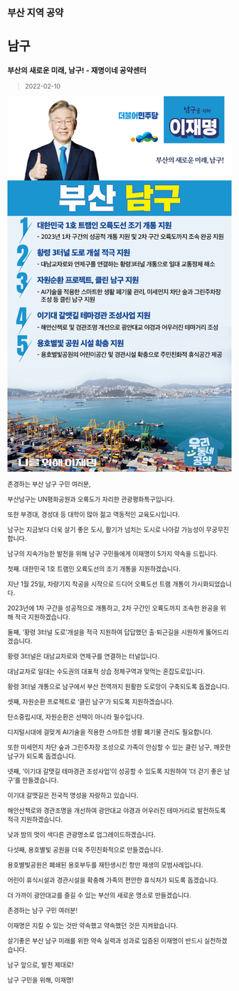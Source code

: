 ## 부산 지역 공약

# 남구

### 부산의 새로운 미래, 남구! - 재명이네 공약센터
> 2022-02-10

![남구 지역공약](./005_002_004.png)

존경하는 부산 남구 구민 여러분, 

 

부산남구는 UN평화공원과 오륙도가 자리한 관광평화특구입니다.  

또한 부경대, 경성대 등 대학이 많아 젊고 역동적인 교육도시입니다. 

 

남구는 지금보다 더욱 살기 좋은 도시, 활기가 넘치는 도시로 나아갈 가능성이 무궁무진합니다.

 

남구의 지속가능한 발전을 위해 남구 구민들에게 이재명이 5가지 약속을 드립니다. 

 

첫째. 대한민국 1호 트램인 오륙도선의 조기 개통을 지원하겠습니다.




지난 1월 25일, 차량기지 착공을 시작으로 드디어 오륙도선 트램 개통이 가시화되었습니다. 

2023년에 1차 구간을 성공적으로 개통하고, 2차 구간인 오륙도까지 조속한 완공을 위해 적극 지원하겠습니다.

 

둘째, ‘황령 3터널 도로’개설을 적극 지원하여 답답했던 출·퇴근길을 시원하게 뚫어드리겠습니다.




황령 3터널은 대남교차로와 연제구를 연결하는 터널입니다. 

대남교차로 일대는 수도권의 대표적 상습 정체구역과 맞먹는 혼잡도로입니다. 

황령 3터널 개통으로 남구에서 부산 전역까지 원활한 도로망이 구축되도록 돕겠습니다.

 

셋째, 자원순환 프로젝트로 ‘클린 남구’가 되도록 지원하겠습니다.




탄소중립시대, 자원순환은 선택이 아니라 필수입니다.

디지털시대에 걸맞게 AI기술을 적용한 스마트한 생활 폐기물 관리도 필요합니다.

또한 미세먼지 차단 숲과 그린주차장 조성으로 가족이 안심할 수 있는 클린 남구, 깨끗한 남구가 되도록 돕겠습니다.

 

넷째, ‘이기대 갈맷길 테마경관 조성사업’이 성공할 수 있도록 지원하여 ‘더 걷기 좋은 남구’를 만들겠습니다.




이기대 갈맷길은 전국적 명성을 자랑하고 있습니다.

해안산책로와 경관조명을 개선하여 광안대교 야경과 어우러진 테마거리로 발전하도록 적극 지원하겠습니다. 

낮과 밤의 멋이 색다른 관광명소로 업그레이드하겠습니다. 

 

다섯째, 용호별빛 공원을 더욱 주민친화적으로 만들겠습니다.




용호별빛공원은 폐쇄된 용호부두를 재탄생시킨 항만 재생의 모범사례입니다. 

어린이 휴식시설과 경관시설을 확충해 가족의 편안한 휴식처가 되도록 돕겠습니다.

더 가까이 광안대교를 즐길 수 있는 부산의 새로운 명소로 만들겠습니다. 

 

존경하는 남구 구민 여러분!

 

이재명은 지킬 수 있는 것만 약속했고 약속했던 것은 지켜왔습니다.

살기좋은 부산 남구 미래를 위한 약속 실력과 성과로 입증된 이재명이 반드시 실천하겠습니다.

 

남구 앞으로, 발전 제대로!

남구 구민을 위해, 이재명!